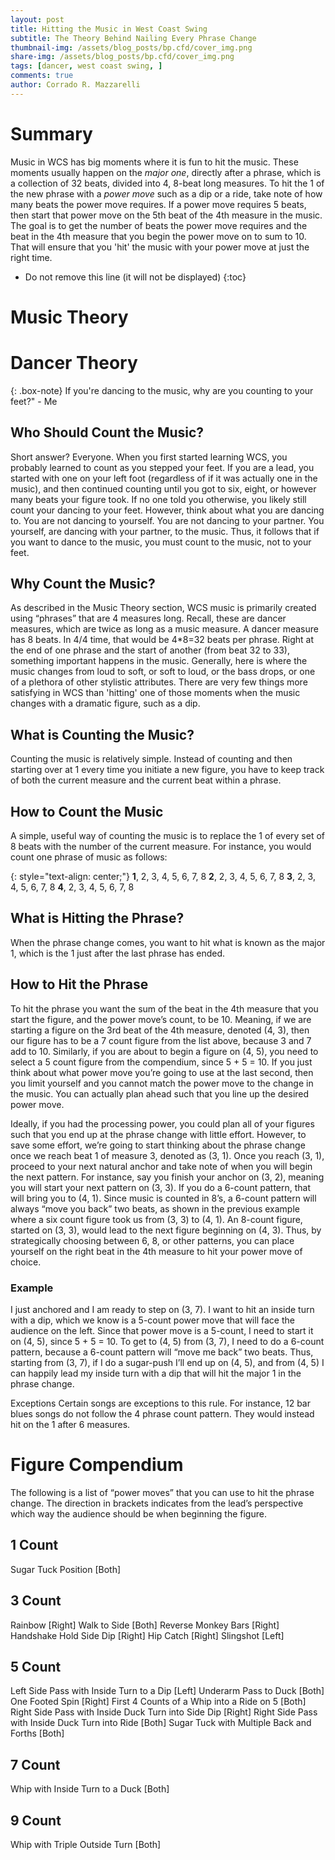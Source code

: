 ```yaml
---
layout: post
title: Hitting the Music in West Coast Swing
subtitle: The Theory Behind Nailing Every Phrase Change
thumbnail-img: /assets/blog_posts/bp.cfd/cover_img.png
share-img: /assets/blog_posts/bp.cfd/cover_img.png
tags: [dancer, west coast swing, ]
comments: true
author: Corrado R. Mazzarelli
---
```


# Summary
Music in WCS has big moments where it is fun to hit the music. These moments usually happen on the _major one_, directly after a phrase, which is a collection of 32 beats, divided into 4, 8-beat long measures. To hit the 1 of the new phrase with a _power move_ such as a dip or a ride, take note of how many beats the power move requires. If a power move requires 5 beats, then start that power move on the 5th beat of the 4th measure in the music. The goal is to get the number of beats the power move requires and the beat in the 4th measure that you begin the power move on to sum to 10. That will ensure that you 'hit' the music with your power move at just the right time. 

* Do not remove this line (it will not be displayed)
{:toc}

# Music Theory
# Dancer Theory

{: .box-note}
If you're dancing to the music, why are you counting to your feet?" - Me


## Who Should Count the Music?

Short answer? Everyone.
When you first started learning WCS, you probably learned to count as you stepped your feet. If you are a lead, you started with one on your left foot (regardless of if it was actually one in the music), and then continued counting until you got to six, eight, or however many beats your figure took. If no one told you otherwise, you likely still count your dancing to your feet. However, think about what you are dancing to. You are not dancing to yourself. You are not dancing to your partner. You yourself, are dancing with your partner, to the music. Thus, it follows that if you want to dance to the music, you must count to the music, not to your feet.

## Why Count the Music?

As described in the Music Theory section, WCS music is primarily created using “phrases” that are 4 measures long. Recall, these are dancer measures, which are twice as long as a music measure. A dancer measure has 8 beats. In 4/4 time, that would be 4*8=32 beats per phrase. Right at the end of one phrase and the start of another (from beat 32 to 33), something important happens in the music. Generally, here is where the music changes from loud to soft, or soft to loud, or the bass drops, or one of a plethora of other stylistic attributes. There are very few things more satisfying in WCS than 'hitting' one of those moments when the music changes with a dramatic figure, such as a dip.

## What is Counting the Music?

Counting the music is relatively simple. Instead of counting and then starting over at 1 every time you initiate a new figure, you have to keep track of both the current measure and the current beat within a phrase.

## How to Count the Music

A simple, useful way of counting the music is to replace the 1 of every set of 8 beats with the number of the current measure. For instance, you would count one phrase of music as follows:

{: style="text-align: center;"}
**1**, 2, 3, 4, 5, 6, 7, 8
**2**, 2, 3, 4, 5, 6, 7, 8
**3**, 2, 3, 4, 5, 6, 7, 8
**4**, 2, 3, 4, 5, 6, 7, 8

## What is Hitting the Phrase?
When the phrase change comes, you want to hit what is known as the major 1, which is the 1 just after the last phrase has ended. 

## How to Hit the Phrase

To hit the phrase you want the sum of the beat in the 4th measure that you start the figure, and the power move’s count, to be 10. Meaning, if we are starting a figure on the 3rd beat of the 4th measure, denoted (4, 3), then our figure has to be a 7 count figure from the list above, because 3 and 7 add to 10. Similarly, if you are about to begin a figure on (4, 5), you need to select a 5 count figure from the compendium, since 5 + 5 = 10. 
If you just think about what power move you’re going to use at the last second, then you limit yourself and you cannot match the power move to the change in the music. You can actually plan ahead such that you line up the desired power move. 

Ideally, if you had the processing power, you could plan all of your figures such that you end up at the phrase change with little effort. However, to save some effort, we’re going to start thinking about the phrase change once we reach beat 1 of measure 3, denoted as (3, 1). Once you reach (3, 1), proceed to your next natural anchor and take note of when you will begin the next pattern. For instance, say you finish your anchor on (3, 2), meaning you will start your next pattern on (3, 3). If you do a 6-count pattern, that will bring you to (4, 1). Since music is counted in 8’s, a 6-count pattern will always “move you back” two beats, as shown in the previous example where a six count figure took us from (3, 3) to (4, 1). An 8-count figure, started on (3, 3), would lead to the next figure beginning on (4, 3). Thus, by strategically choosing between 6, 8, or other patterns, you can place yourself on the right beat in the 4th measure to hit your power move of choice.

### Example

I just anchored and I am ready to step on (3, 7). I want to hit an inside turn with a dip, which we know is a 5-count power move that will face the audience on the left. Since that power move is a 5-count, I need to start it on (4, 5), since 5 + 5 = 10. To get to (4, 5) from (3, 7), I need to do a 6-count pattern, because a 6-count pattern will “move me back” two beats. 
Thus, starting from (3, 7), if I do a sugar-push I’ll end up on (4, 5), and from (4, 5) I can happily lead my inside turn with a dip that will hit the major 1 in the phrase change. 

Exceptions
Certain songs are exceptions to this rule. For instance, 12 bar blues songs do not follow the 4 phrase count pattern. They would instead hit on the 1 after 6 measures.


# Figure Compendium

The following is a list of “power moves” that you can use to hit the phrase change. The direction in brackets indicates from the lead’s perspective which way the audience should be when beginning the figure. 

## 1 Count

Sugar Tuck Position [Both]

## 3 Count

Rainbow [Right]
Walk to Side [Both]
Reverse Monkey Bars [Right]
Handshake Hold Side Dip [Right]
Hip Catch [Right]
Slingshot [Left]

## 5 Count

Left Side Pass with Inside Turn to a Dip [Left]
Underarm Pass to Duck [Both]
One Footed Spin [Right]
First 4 Counts of a Whip into a Ride on 5 [Both]
Right Side Pass with Inside Duck Turn into Side Dip [Right]
Right Side Pass with Inside Duck Turn into Ride [Both]
Sugar Tuck with Multiple Back and Forths [Both]

## 7 Count

Whip with Inside Turn to a Duck [Both]

## 9 Count

Whip with Triple Outside Turn [Both]


